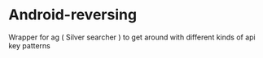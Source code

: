 # Android-reversing
Wrapper for ag ( Silver searcher ) to get around with different kinds of api key patterns

